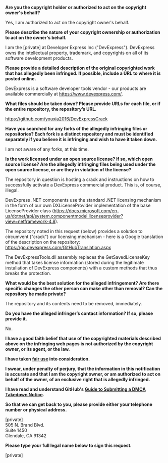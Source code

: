 **Are you the copyright holder or authorized to act on the copyright owner's behalf?**

Yes, I am authorized to act on the copyright owner's behalf.

**Please describe the nature of your copyright ownership or authorization to act on the owner's behalf.**

I am the [private] at Developer Express Inc ("DevExpress"). DevExpress owns the intellectual property, trademark, and copyrights on all of its software development products.

**Please provide a detailed description of the original copyrighted work that has allegedly been infringed. If possible, include a URL to where it is posted online.**

DevExpress is a software developer tools vendor - our products are available commercially at https://www.devexpress.com/.

**What files should be taken down? Please provide URLs for each file, or if the entire repository, the repository’s URL.**

https://github.com/youxia2016/DevExpressCrack

**Have you searched for any forks of the allegedly infringing files or repositories? Each fork is a distinct repository and must be identified separately if you believe it is infringing and wish to have it taken down.**

I am not aware of any forks, at this time.

**Is the work licensed under an open source license? If so, which open source license? Are the allegedly infringing files being used under the open source license, or are they in violation of the license?**

The repository in question is hosting a crack and instructions on how to successfully activate a DevExpress commercial product. This is, of course, illegal.

DevExpress .NET components use the standard .NET licensing mechanism in the form of our own DXLicenseProvider implementation of the base LicenseProvider class (https://docs.microsoft.com/en-us/dotnet/api/system.componentmodel.licenseprovider?view=netframework-4.8).

The repository noted in this request (below) provides a solution to circumvent ("crack") our licensing mechanism - here is a Google translation of the description on the repository: https://go.devexpress.com/GitHubTranslation.aspx

The DevExpressTools.dll assembly replaces the GetSavedLicenseKey method that takes license information (stored during the legitimate installation of DevExpress components) with a custom methods that thus breaks the protection.

**What would be the best solution for the alleged infringement? Are there specific changes the other person can make other than removal? Can the repository be made private?**

The repository and its contents need to be removed, immediately.

**Do you have the alleged infringer’s contact information? If so, please provide it.**

No.

**I have a good faith belief that use of the copyrighted materials described above on the infringing web pages is not authorized by the copyright owner, or its agent, or the law.**

**I have taken <a href="https://www.lumendatabase.org/topics/22">fair use</a> into consideration.**

**I swear, under penalty of perjury, that the information in this notification is accurate and that I am the copyright owner, or am authorized to act on behalf of the owner, of an exclusive right that is allegedly infringed.**

**I have read and understand GitHub's <a href="https://help.github.com/articles/guide-to-submitting-a-dmca-takedown-notice/">Guide to Submitting a DMCA Takedown Notice</a>.**

**So that we can get back to you, please provide either your telephone number or physical address.**

[private]  
505 N. Brand Blvd.  
Suite 1450  
Glendale, CA 91342  

**Please type your full legal name below to sign this request.**

[private]  
